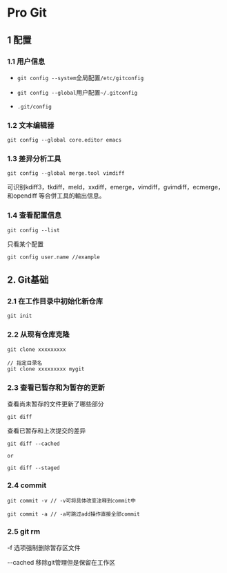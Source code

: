 # Pro Git

## 1 配置

### 1.1 用户信息

* `git config --system`全局配置`/etc/gitconfig`

* `git config --global`用户配置`~/.gitconfig`
* `.git/config`

### 1.2 文本编辑器

```shell
git config --global core.editor emacs
```

### 1.3 差异分析工具

```shell
git config --global merge.tool vimdiff
```

可识别kdiff3，tkdiff，meld，xxdiff，emerge，vimdiff，gvimdiff，ecmerge，和opendiff 等合併工具的輸出信息。

### 1.4 查看配置信息

```shell
git config --list
```

只看某个配置

```shell
git config user.name //example
```

## 2. Git基础

### 2.1 在工作目录中初始化新仓库

```shell
git init
```

### 2.2 从现有仓库克隆

```shell
git clone xxxxxxxxx

// 指定目录名
git clone xxxxxxxxx mygit
```

### 2.3 查看已暂存和为暂存的更新

查看尚未暂存的文件更新了哪些部分
```shell
git diff
```

查看已暂存和上次提交的差异
```shell
git diff --cached

or

git diff --staged

```

### 2.4 commit

```shell
git commit -v // -v可将具体改变注释到commit中
```

```shell
git commit -a // -a可跳过add操作直接全部commit
```

### 2.5 git rm

-f 选项强制删除暂存区文件

--cached 移除git管理但是保留在工作区